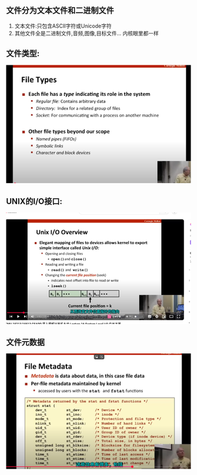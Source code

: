 ## 文件分为文本文件和二进制文件

1. 文本文件:只包含ASCII字符或Unicode字符
2. 其他文件全是二进制文件,音频,图像,目标文件...
   内核眼里都一样

## 文件类型:

![alt text](image.png)

## UNIX的I/O接口:

![alt text](image-1.png)

## 文件元数据

![alt text](image-2.png)